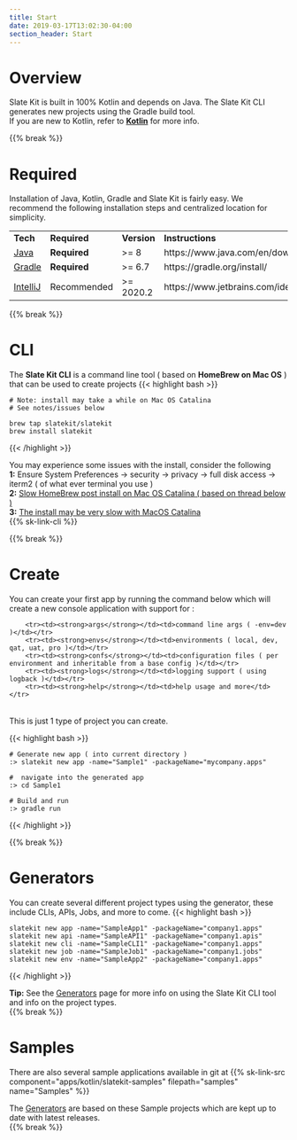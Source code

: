 ```yaml
---
title: Start
date: 2019-03-17T13:02:30-04:00
section_header: Start
---
```


# Overview
Slate Kit is built in 100% Kotlin and depends on Java. The Slate Kit CLI generates new projects using the Gradle build tool. <br/>
If you are new to Kotlin, refer to <strong><a class="url-ch" href="http://www.kotlinlang.org">Kotlin</a></strong> for more info. 

{{% break %}}


# Required
<p>Installation of Java, Kotlin, Gradle and Slate Kit is fairly easy. We recommend the following installation steps and centralized location for simplicity.
</p>
<table class="table table-bordered table-striped">
    <tr class="">
        <td><strong>Tech</strong></td>
        <td><strong>Required</strong></td>
        <td><strong>Version</strong></td>
        <td><strong>Instructions</strong></td>
    </tr>
    <tr>
        <td><a class="url-ch" href="http://www.oracle.com/technetwork/java/javase/downloads/jdk8-downloads-2133151.html">Java</a></td>
        <td><strong>Required</strong></td>
        <td>>= 8</td>
        <td>https://www.java.com/en/download/help/download_options.html
        </td>
    </tr>
    <tr>
        <td><a class="url-ch" href="https://gradle.org/install">Gradle</a></td>
        <td><strong>Required</strong></td>
        <td>>= 6.7</td>
        <td>https://gradle.org/install/
        </td>
    </tr>
    <tr>
        <td><a class="url-ch" href="https://www.jetbrains.com/idea/">IntelliJ</a></td>
        <td>Recommended</td>
        <td>>= 2020.2</td>
        <td>https://www.jetbrains.com/idea/
        </td>
    </tr>
</table>

{{% break %}}


# CLI
The **Slate Kit CLI** is a command line tool ( based on **HomeBrew on Mac OS** ) that can be used to create projects
{{< highlight bash >}}
     
    # Note: install may take a while on Mac OS Catalina 
    # See notes/issues below

    brew tap slatekit/slatekit
    brew install slatekit
    
{{< /highlight >}}
<div class="alert alert-warning" role="alert">
    You may experience some issues with the install, consider the following<br/>
    <strong>1:</strong> Ensure System Preferences -> security -> privacy -> full disk access -> iterm2 ( of what ever terminal you use )<br/>
    <strong>2:</strong> <a href="https://discussions.apple.com/thread/251258165">Slow HomeBrew post install on Mac OS Catalina ( based on thread below )</a><br/>
    <strong>3:</strong> <a href="https://discourse.brew.sh/t/brew-install-very-slow-pauses-for-long-period-while-executing-usr-bin-sandbox-exec-in-post-install/7423">The install may be very slow with MacOS Catalina</a>
</div>
{{% sk-link-cli %}}

{{% break %}}


# Create
You can create your first app by running the command below which will create a new console application 
with support for :


<table class="table table-bordered table-striped">

        <tr><td><strong>args</strong></td><td>command line args ( -env=dev )</td></tr>
        <tr><td><strong>envs</strong></td><td>environments ( local, dev, qat, uat, pro )</td></tr>
        <tr><td><strong>confs</strong></td><td>configuration files ( per environment and inheritable from a base config )</td></tr>
        <tr><td><strong>logs</strong></td><td>logging support ( using logback )</td></tr>
        <tr><td><strong>help</strong></td><td>help usage and more</td></tr>

</table>

 This is just 1 type of project you can create.

{{< highlight bash >}}
    
    # Generate new app ( into current directory )
    :> slatekit new app -name="Sample1" -packageName="mycompany.apps"

    #  navigate into the generated app 
    :> cd Sample1

    # Build and run
    :> gradle run
    
{{< /highlight >}}

{{% break %}}


# Generators
You can create several different project types using the generator, these include CLIs, APIs, Jobs, and more to come.
{{< highlight bash >}}
    
    slatekit new app -name="SampleApp1" -packageName="company1.apps"
    slatekit new api -name="SampleAPI1" -packageName="company1.apis"
    slatekit new cli -name="SampleCLI1" -packageName="company1.apps"
    slatekit new job -name="SampleJob1" -packageName="company1.jobs"
    slatekit new env -name="SampleApp2" -packageName="company1.apps"
    
{{< /highlight >}}
<div class="alert alert-warning" role="alert">
    <strong>Tip:</strong> See the <a href="/start/generators">Generators</a> page for more info on using the Slate Kit CLI tool and info on the project types.
</div>
{{% break %}}

# Samples
There are also several sample applications available in git at {{% sk-link-src component="apps/kotlin/slatekit-samples" filepath="samples" name="Samples" %}}
<div class="alert alert-info" role="alert">
    The <a href="/start/generators">Generators</a> are based on these Sample projects which are kept up to date with latest releases.
</div>
{{% break %}}


<script>
    var archComponent = {
        name: "Start",
        page: "start/start",
        icon: "assets/media/img/white/gears.png",
        menu: {
            mode: "normal",
            useTemplate:false,
            sections: [
                {
                    name: "Guide",
                    items: [
                        { name:"Overview"       , anchor: "#overview" },
                        { name:"Required"       , anchor: "#required"  },
                        { name:"CLI"            , anchor: "#cli"  },
                        { name:"Create"         , anchor: "#create"  },
                        { name:"Generators"     , anchor: "#generators"  },
                        { name:"Samples"        , anchor: "#samples"  }
                    ]
                }
            ]
        }
    };

    function setupArchComponent() {
        buildArchComponent(archComponent);
    }
</script>



